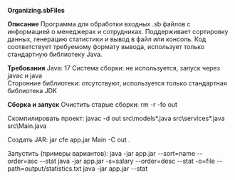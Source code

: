 **Organizing.sbFiles**

**Описание**
Программа для обработки входных .sb файлов с информацией о менеджерах и сотрудниках.
Поддерживает сортировку данных, генерацию статистики и вывод в файл или консоль.
Код соответствует требуемому формату вывода, использует только стандартную библиотеку Java.

**Требования**
Java: 17 
Система сборки: не используется, запуск через javac и java  
Сторонние библиотеки: отсутствуют, используется только стандартная библиотека JDK

**Сборка и запуск**
Очистить старые сборки:
rm -r -fo out

Скомпилировать проект:
javac -d out src\models\*.java src\services\*.java src\Main.java

Создать JAR:
jar cfe app.jar Main -C out .

Запустить (примеры вариантов):
java -jar app.jar --sort=name --order=asc --stat
java -jar app.jar -s=salary --order=desc --stat -o=file --path=output/statistics.txt
java -jar app.jar --stat
